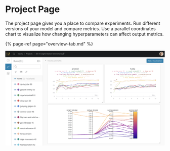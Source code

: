 # Project Page

The project page gives you a place to compare experiments. Run different versions of your model and compare metrics. Use a parallel coordinates chart to visualize how changing hyperparameters can affect output metrics.

{% page-ref page="overview-tab.md" %}

![](../../../.gitbook/assets/image%20%2829%29.png)



